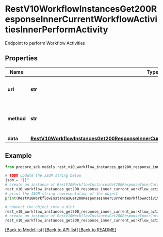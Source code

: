 # RestV10WorkflowInstancesGet200ResponseInnerCurrentWorkflowActivitiesInnerPerformActivity

Endpoint to perform Workflow Activities

## Properties

Name | Type | Description | Notes
------------ | ------------- | ------------- | -------------
**url** | **str** | URL to perform the Workflow Activity | [optional] 
**method** | **str** | HTTP Method with which to request the URL | [optional] 
**data** | [**RestV10WorkflowInstancesGet200ResponseInnerCurrentWorkflowActivitiesInnerPerformActivityData**](RestV10WorkflowInstancesGet200ResponseInnerCurrentWorkflowActivitiesInnerPerformActivityData.md) |  | [optional] 

## Example

```python
from procore_sdk.models.rest_v10_workflow_instances_get200_response_inner_current_workflow_activities_inner_perform_activity import RestV10WorkflowInstancesGet200ResponseInnerCurrentWorkflowActivitiesInnerPerformActivity

# TODO update the JSON string below
json = "{}"
# create an instance of RestV10WorkflowInstancesGet200ResponseInnerCurrentWorkflowActivitiesInnerPerformActivity from a JSON string
rest_v10_workflow_instances_get200_response_inner_current_workflow_activities_inner_perform_activity_instance = RestV10WorkflowInstancesGet200ResponseInnerCurrentWorkflowActivitiesInnerPerformActivity.from_json(json)
# print the JSON string representation of the object
print(RestV10WorkflowInstancesGet200ResponseInnerCurrentWorkflowActivitiesInnerPerformActivity.to_json())

# convert the object into a dict
rest_v10_workflow_instances_get200_response_inner_current_workflow_activities_inner_perform_activity_dict = rest_v10_workflow_instances_get200_response_inner_current_workflow_activities_inner_perform_activity_instance.to_dict()
# create an instance of RestV10WorkflowInstancesGet200ResponseInnerCurrentWorkflowActivitiesInnerPerformActivity from a dict
rest_v10_workflow_instances_get200_response_inner_current_workflow_activities_inner_perform_activity_from_dict = RestV10WorkflowInstancesGet200ResponseInnerCurrentWorkflowActivitiesInnerPerformActivity.from_dict(rest_v10_workflow_instances_get200_response_inner_current_workflow_activities_inner_perform_activity_dict)
```
[[Back to Model list]](../README.md#documentation-for-models) [[Back to API list]](../README.md#documentation-for-api-endpoints) [[Back to README]](../README.md)


